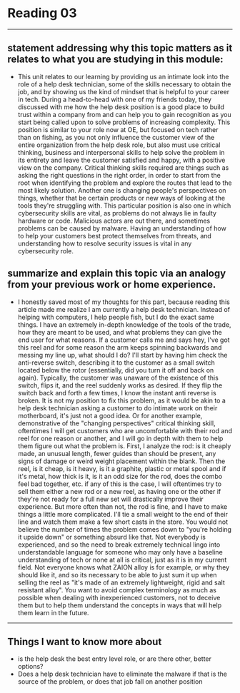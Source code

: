 # Reading 03
---
## statement addressing why this topic matters as it relates to what you are studying in this module:
- This unit relates to our learning by providing us an intimate look into the role of a help desk technician, some of the skills necessary to obtain the job, and by showing us the kind of mindset that is helpful to your career in tech. During a head-to-head with one of my friends today, they discussed with me how the help desk position is a good place to build trust within a company from and can help you to gain recognition as you start being called upon to solve problems of increasing complexity. This position is similar to your role now at OE, but focused on tech rather than on fishing, as you not only influence the customer view of the entire organization from the help desk role, but also must use critical thinking, business and interpersonal skills to help solve the problem in its entirety and leave the customer satisfied and happy, with a positive view on the company. Critical thinking skills required are things such as asking the right questions in the right order, in order to start from the root when identifying the problem and explore the routes that lead to the most likely solution. Another one is changing people's perspectives on things, whether that be certain products or new ways of looking at the tools they're struggling with. This particular position is also one in which cybersecurity skills are vital, as problems do not always lie in faulty hardware or code. Malicious actors are out there, and sometimes problems can be caused by malware. Having an understanding of how to help your customers best protect themselves from threats, and understanding how to resolve security issues is vital in any cybersecurity role.
## summarize and explain this topic via an analogy from your previous work or home experience.
- I honestly saved most of my thoughts for this part, because reading this article made me realize I am currently a help desk technician. Instead of helping with computers, I help people fish, but I do the exact same things. I have an extremely in-depth knowledge of the tools of the trade, how they are meant to be used, and what problems they can give the end user for what reasons. If a customer calls me and says hey, I've got this reel and for some reason the arm keeps spinning backwards and messing my line up, what should I do? I'll start by having him check the anti-reverse switch, describing it to the customer as a small switch located below the rotor (essentially, did you turn it off and back on again). Typically, the customer was unaware of the existence of this switch, flips it, and the reel suddenly works as desired. If they flip the switch back and forth a few times, I know the instant anti reverse is broken. It is not my position to fix this problem, as it would be akin to a help desk technician asking a customer to do intimate work on their motherboard, it's just not a good idea. Or for another example, demonstrative of the "changing perspectives" critical thinking skill, oftentimes I will get customers who are uncomfortable with their rod and reel for one reason or another, and I will go in depth with them to help them figure out what the problem is. First, I analyze the rod: is it cheaply made, an unusual length, fewer guides than should be present, any signs of damage or weird weight placement within the blank. Then the reel, is it cheap, is it heavy, is it a graphite, plastic or metal spool and if it's metal, how thick is it, is it an odd size for the rod, does the combo feel bad together, etc. if any of this is the case, I will oftentimes try to sell them either a new rod or a new reel, as having one or the other if they're not ready for a full new set will drastically improve their experience. But more often than not, the rod is fine, and I have to make things a little more complicated. I'll tie a small weight to the end of their line and watch them make a few short casts in the store. You would not believe the number of times the problem comes down to "you're holding it upside down" or something absurd like that. Not everybody is experienced, and so the need to break extremely technical lingo into understandable language for someone who may only have a baseline understanding of tech or none at all is critical, just as it is in my current field. Not everyone knows what ZAION alloy is for example, or why they should like it, and so its necessary to be able to just sum it up when selling the reel as "it's made of an extremely lightweight, rigid and salt resistant alloy". You want to avoid complex terminology as much as possible when dealing with inexperienced customers, not to deceive them but to help them understand the concepts in ways that will help them learn in the future. 
---
## Things I want to know more about
- is the help desk the best entry level role, or are there other, better options?
- Does a help desk technician have to eliminate the malware if that is the source of the problem, or does that job fall on another position